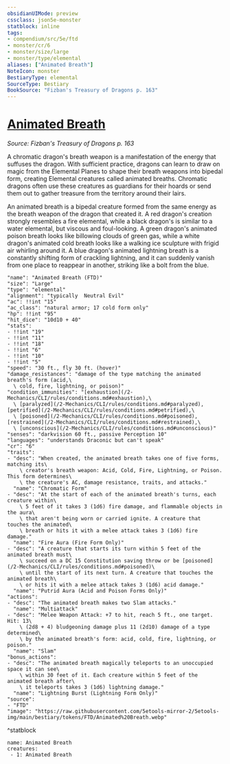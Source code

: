 ```yaml
---
obsidianUIMode: preview
cssclass: json5e-monster
statblock: inline
tags:
- compendium/src/5e/ftd
- monster/cr/6
- monster/size/large
- monster/type/elemental
aliases: ["Animated Breath"]
NoteIcon: monster
BestiaryType: elemental
SourceType: Bestiary
BookSource: "Fizban's Treasury of Dragons p. 163"
---
```

# [Animated Breath](2-Mechanics/CLI/bestiary/elemental/animated-breath-ftd.md)
*Source: Fizban's Treasury of Dragons p. 163*  

A chromatic dragon's breath weapon is a manifestation of the energy that suffuses the dragon. With sufficient practice, dragons can learn to draw on magic from the Elemental Planes to shape their breath weapons into bipedal form, creating Elemental creatures called animated breaths. Chromatic dragons often use these creatures as guardians for their hoards or send them out to gather treasure from the territory around their lairs.

An animated breath is a bipedal creature formed from the same energy as the breath weapon of the dragon that created it. A red dragon's creation strongly resembles a fire elemental, while a black dragon's is similar to a water elemental, but viscous and foul-looking. A green dragon's animated poison breath looks like billowing clouds of green gas, while a white dragon's animated cold breath looks like a walking ice sculpture with frigid air whirling around it. A blue dragon's animated lightning breath is a constantly shifting form of crackling lightning, and it can suddenly vanish from one place to reappear in another, striking like a bolt from the blue.

```statblock
"name": "Animated Breath (FTD)"
"size": "Large"
"type": "elemental"
"alignment": "typically  Neutral Evil"
"ac": !!int "15"
"ac_class": "natural armor; 17 cold form only"
"hp": !!int "95"
"hit_dice": "10d10 + 40"
"stats":
- !!int "19"
- !!int "11"
- !!int "18"
- !!int "6"
- !!int "10"
- !!int "5"
"speed": "30 ft., fly 30 ft. (hover)"
"damage_resistances": "damage of the type matching the animated breath's form (acid,\
  \ cold, fire, lightning, or poison)"
"condition_immunities": "[exhaustion](/2-Mechanics/CLI/rules/conditions.md#exhaustion),\
  \ [paralyzed](/2-Mechanics/CLI/rules/conditions.md#paralyzed), [petrified](/2-Mechanics/CLI/rules/conditions.md#petrified),\
  \ [poisoned](/2-Mechanics/CLI/rules/conditions.md#poisoned), [restrained](/2-Mechanics/CLI/rules/conditions.md#restrained),\
  \ [unconscious](/2-Mechanics/CLI/rules/conditions.md#unconscious)"
"senses": "darkvision 60 ft., passive Perception 10"
"languages": "understands Draconic but can't speak"
"cr": "6"
"traits":
- "desc": "When created, the animated breath takes one of five forms, matching its\
    \ creator's breath weapon: Acid, Cold, Fire, Lightning, or Poison. This form determines\
    \ the creature's AC, damage resistance, traits, and attacks."
  "name": "Chromatic Form"
- "desc": "At the start of each of the animated breath's turns, each creature within\
    \ 5 feet of it takes 3 (1d6) fire damage, and flammable objects in the aura\
    \ that aren't being worn or carried ignite. A creature that touches the animated\
    \ breath or hits it with a melee attack takes 3 (1d6) fire damage."
  "name": "Fire Aura (Fire Form Only)"
- "desc": "A creature that starts its turn within 5 feet of the animated breath must\
    \ succeed on a DC 15 Constitution saving throw or be [poisoned](/2-Mechanics/CLI/rules/conditions.md#poisoned)\
    \ until the start of its next turn. A creature that touches the animated breath\
    \ or hits it with a melee attack takes 3 (1d6) acid damage."
  "name": "Putrid Aura (Acid and Poison Forms Only)"
"actions":
- "desc": "The animated breath makes two Slam attacks."
  "name": "Multiattack"
- "desc": "Melee Weapon Attack: +7 to hit, reach 5 ft., one target. Hit: 13\
    \ (2d8 + 4) bludgeoning damage plus 11 (2d10) damage of a type determined\
    \ by the animated breath's form: acid, cold, fire, lightning, or poison."
  "name": "Slam"
"bonus_actions":
- "desc": "The animated breath magically teleports to an unoccupied space it can see\
    \ within 30 feet of it. Each creature within 5 feet of the animated breath after\
    \ it teleports takes 3 (1d6) lightning damage."
  "name": "Lightning Burst (Lightning Form Only)"
"source":
- "FTD"
"image": "https://raw.githubusercontent.com/5etools-mirror-2/5etools-img/main/bestiary/tokens/FTD/Animated%20Breath.webp"
```
^statblock

```encounter-table
name: Animated Breath
creatures:
 - 1: Animated Breath
```